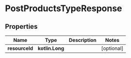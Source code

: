 
# PostProductsTypeResponse

## Properties
| Name | Type | Description | Notes |
| ------------ | ------------- | ------------- | ------------- |
| **resourceId** | **kotlin.Long** |  |  [optional] |




